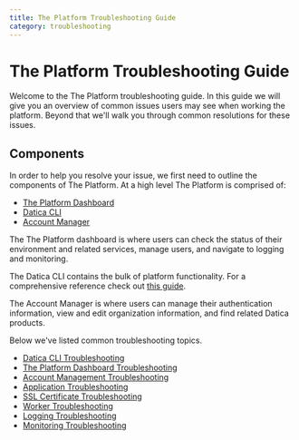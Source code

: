 ```yaml
---
title: The Platform Troubleshooting Guide
category: troubleshooting
---
```


# The Platform Troubleshooting Guide

Welcome to the The Platform troubleshooting guide. In this guide we will give you an overview of common issues users may see when working the platform. Beyond that we'll walk you through common resolutions for these issues.

## Components

In order to help you resolve your issue, we first need to outline the components of The Platform. At a high level The Platform is comprised of:

- [The Platform Dashboard](https://product.datica.com/compliant-cloud)
- [Datica CLI](https://github.com/daticahealth/cli)
- [Account Manager](https://product.datica.com/account)

The The Platform dashboard is where users can check the status of their environment and related services, manage users, and navigate to logging and monitoring.

The Datica CLI contains the bulk of platform functionality. For a comprehensive reference check out [this guide](/compliant-cloud/cli-reference).

The Account Manager is where users can manage their authentication information, view and edit organization information, and find related Datica products.

Below we've listed common troubleshooting topics.

- [Datica CLI Troubleshooting](/compliant-cloud/articles/troubleshooting/cli-troubleshooting)
- [The Platform Dashboard Troubleshooting](/compliant-cloud/articles/troubleshooting/compliant-cloud-dashboard-troubleshooting)
- [Account Management Troubleshooting](/compliant-cloud/articles/troubleshooting/account-troubleshooting)
- [Application Troubleshooting](/compliant-cloud/articles/troubleshooting/app-deployment-troubleshooting)
- [SSL Certificate Troubleshooting](/compliant-cloud/articles/troubleshooting/ssl-cert-install-troubleshooting)
- [Worker Troubleshooting](/compliant-cloud/articles/troubleshooting/app-deployment-troubleshooting)
- [Logging Troubleshooting](/compliant-cloud/articles/troubleshooting/logging-troubleshooting)
- [Monitoring Troubleshooting](/compliant-cloud/articles/troubleshooting/monitoring-troubleshooting)
